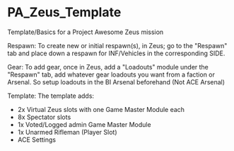 # PA_Zeus_Template
Template/Basics for a Project Awesome Zeus mission

Respawn:
To create new or initial respawn(s), in Zeus; go to the "Respawn" tab and place down a respawn for INF/Vehicles in the corresponding SIDE.

Gear:
To add gear, once in Zeus, add a "Loadouts" module under the "Respawn" tab, add whatever gear loadouts you want from a faction or Arsenal. 
So setup loadouts in the BI Arsenal beforehand (Not ACE Arsenal)

Template:
The template adds:
- 2x Virtual Zeus slots with one Game Master Module each
- 8x Spectator slots
- 1x Voted/Logged admin Game Master Module
- 1x Unarmed Rifleman (Player Slot)
- ACE Settings
